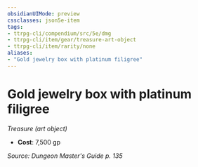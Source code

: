 ```yaml
---
obsidianUIMode: preview
cssclasses: json5e-item
tags:
- ttrpg-cli/compendium/src/5e/dmg
- ttrpg-cli/item/gear/treasure-art-object
- ttrpg-cli/item/rarity/none
aliases: 
- "Gold jewelry box with platinum filigree"
---
```

# Gold jewelry box with platinum filigree
*Treasure (art object)*  


- **Cost**: 7,500 gp

*Source: Dungeon Master's Guide p. 135*